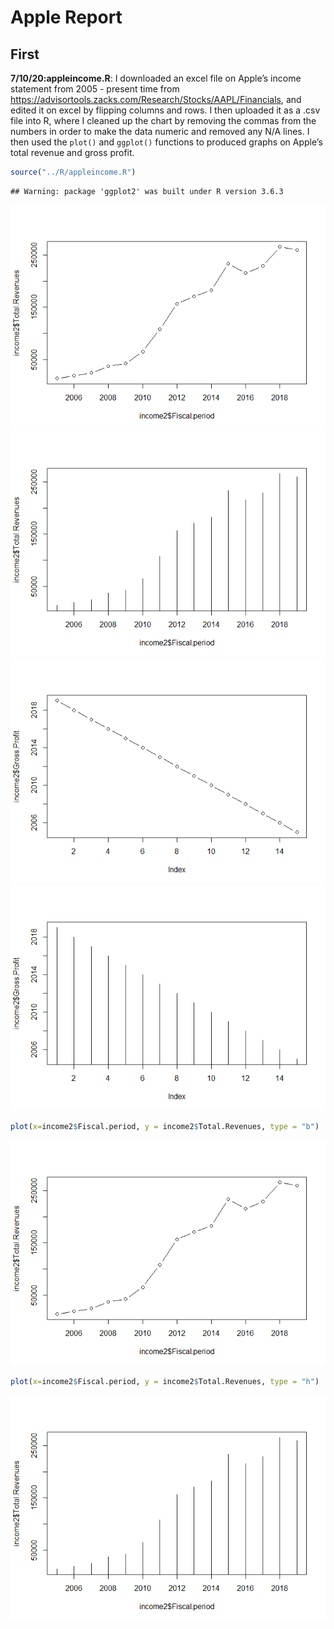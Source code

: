 Apple Report
================

## First

**7/10/20:appleincome.R**: I downloaded an excel file on Apple’s income
statement from 2005 - present time from
<https://advisortools.zacks.com/Research/Stocks/AAPL/Financials>, and
edited it on excel by flipping columns and rows. I then uploaded it as a
.csv file into R, where I cleaned up the chart by removing the commas
from the numbers in order to make the data numeric and removed any N/A
lines. I then used the `plot()` and `ggplot()` functions to produced
graphs on Apple’s total revenue and gross
profit.

``` r
source("../R/appleincome.R")
```

    ## Warning: package 'ggplot2' was built under R version 3.6.3

![](applereport_files/figure-gfm/appleplot-1.png)<!-- -->![](applereport_files/figure-gfm/appleplot-2.png)<!-- -->![](applereport_files/figure-gfm/appleplot-3.png)<!-- -->![](applereport_files/figure-gfm/appleplot-4.png)<!-- -->

``` r
plot(x=income2$Fiscal.period, y = income2$Total.Revenues, type = "b")
```

![](applereport_files/figure-gfm/appleplot-5.png)<!-- -->

``` r
plot(x=income2$Fiscal.period, y = income2$Total.Revenues, type = "h")
```

![](applereport_files/figure-gfm/appleplot-6.png)<!-- -->
